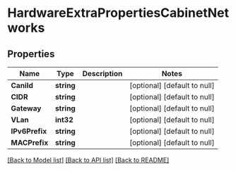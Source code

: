 # HardwareExtraPropertiesCabinetNetworks

## Properties
Name | Type | Description | Notes
------------ | ------------- | ------------- | -------------
**CaniId** | **string** |  | [optional] [default to null]
**CIDR** | **string** |  | [optional] [default to null]
**Gateway** | **string** |  | [optional] [default to null]
**VLan** | **int32** |  | [optional] [default to null]
**IPv6Prefix** | **string** |  | [optional] [default to null]
**MACPrefix** | **string** |  | [optional] [default to null]

[[Back to Model list]](../README.md#documentation-for-models) [[Back to API list]](../README.md#documentation-for-api-endpoints) [[Back to README]](../README.md)

